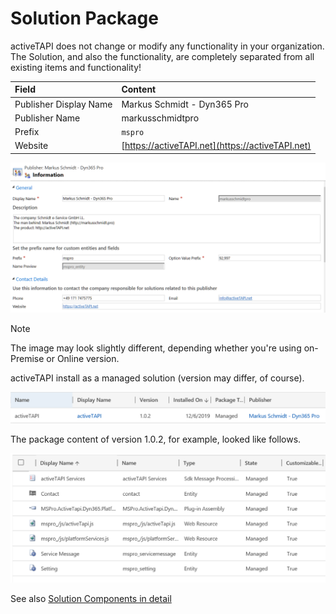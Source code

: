 # Solution Package

activeTAPI does not change or modify any functionality in your organization. The Solution, and also the functionality, are completely separated from all existing items and functionality!

| Field                  | Content                                          |
| :--------------------- | :----------------------------------------------- |
| Publisher Display Name | Markus Schmidt - Dyn365 Pro                      |
| Publisher Name         | markusschmidtpro                                 |
| Prefix                 | `mspro`                                          |
| Website                | [https://activeTAPI.net](https://activeTAPI.net) |

![image-20191217155505874](README.assets/image-20191217155505874.png)

> [!NOTE]
> The image may look slightly different, depending whether you're using on-Premise or Online version. 

activeTAPI install as a managed solution \(version may differ, of course\). 

![image-20191217144254538](README.assets/solution.png)

The package content of version 1.0.2, for example, looked like follows.

![](README.assets/solution_content.png)

See also [Solution Components in detail](components.md)